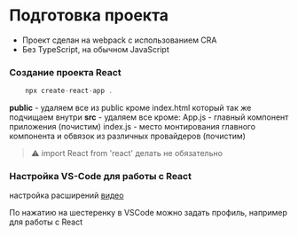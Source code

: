 # Подготовка проекта

- Проект сделан на webpack с использованием CRA
- Без TypeScript, на обычном JavaScript

### Cоздание проекта React

```js
    npx create-react-app .
```

**public** - удаляем все из public кроме index.html который так же подчищаем внутри
**src** - удаляем все кроме:
App.js - главный компонент приложения (почистим)
index.js - место монтирования главного компонента и обвязок из различных провайдеров (почистим)

> :warning: import React from 'react' делать не обязательно

### Настройка VS-Code для работы с React

настройка расширений [видео](https://www.youtube.com/watch?v=bItYq1YydKg)

По нажатию на шестеренку в VSCode можно задать профиль, например для работы с React
